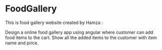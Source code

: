 # FoodGallery
This is food gallery website created by Hamza :

Design a online food gallery app using angular where customer can add food items  to the cart.
Show all the added items to the customer with item name and price.
